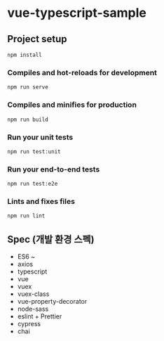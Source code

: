 # vue-typescript-sample

## Project setup
```
npm install
```

### Compiles and hot-reloads for development
```
npm run serve
```

### Compiles and minifies for production
```
npm run build
```

### Run your unit tests
```
npm run test:unit
```

### Run your end-to-end tests
```
npm run test:e2e
```

### Lints and fixes files
```
npm run lint
```

## Spec (개발 환경 스펙)
- ES6 ~
- axios
- typescript
- vue
- vuex
- vuex-class
- vue-property-decorator
- node-sass
- eslint + Prettier
- cypress
- chai
